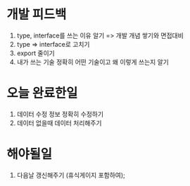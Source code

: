 # 개발 피드백

1. type, interface를 쓰는 이유 알기 => 개발 개념 쌓기와 면접대비
2. type => interface로 고치기
3. export 줄이기
4. 내가 쓰는 기술 정확히 어떤 기술이고 왜 이렇게 쓰는지 알기

# 오늘 완료한일

1. 데이터 수정 정보 정확히 수정하기
2. 데이터 없을때 데이터 처리해주기

# 해야될일

1. 다음날 갱신해주기 (휴식게이지 포함하여);
